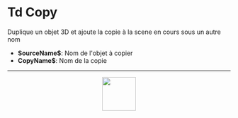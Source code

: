 # Td Copy
Duplique un objet 3D et ajoute la copie à la scene en cours sous un autre nom
- **SourceName&dollar;**: Nom de l'objet à copier
- **CopyName&dollar;**: Nom de la copie
---
<p align="center"><img valign="middle" width="76px" src="https://drive.google.com/uc?export=view&id=1c2KO0LJpvMS9X9CAGV6dOfciR7OWhdKA" /></p>